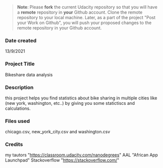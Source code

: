 >**Note**: Please **fork** the current Udacity repository so that you will have a **remote** repository in **your** Github account. Clone the remote repository to your local machine. Later, as a part of the project "Post your Work on Github", you will push your proposed changes to the remote repository in your Github account.

### Date created
13/9/2021

### Project Title
Bikeshare data analysis

### Description
this project helps you find statistics about bike sharing in multiple cities like (new york, washington, etc..) by giving you some statictiscs and calculations.

### Files used
chicago.csv, new_york_city.csv and washington.csv

### Credits
my tautors "https://classroom.udacity.com/nanodegrees"
AAL "African App Launchpad"
Stackoverflow "https://stackoverflow.com/"

